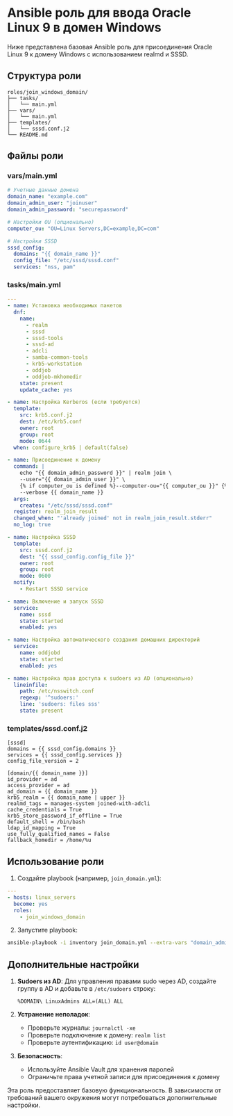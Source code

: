 # Ansible роль для ввода Oracle Linux 9 в домен Windows

Ниже представлена базовая Ansible роль для присоединения Oracle Linux 9 к домену Windows с использованием realmd и SSSD.

## Структура роли

```
roles/join_windows_domain/
├── tasks/
│   └── main.yml
├── vars/
│   └── main.yml
├── templates/
│   └── sssd.conf.j2
└── README.md
```

## Файлы роли

### vars/main.yml

```yaml
# Учетные данные домена
domain_name: "example.com"
domain_admin_user: "joinuser"
domain_admin_password: "securepassword"

# Настройки OU (опционально)
computer_ou: "OU=Linux Servers,DC=example,DC=com"

# Настройки SSSD
sssd_config:
  domains: "{{ domain_name }}"
  config_file: "/etc/sssd/sssd.conf"
  services: "nss, pam"
```

### tasks/main.yml

```yaml
---
- name: Установка необходимых пакетов
  dnf:
    name:
      - realm
      - sssd
      - sssd-tools
      - sssd-ad
      - adcli
      - samba-common-tools
      - krb5-workstation
      - oddjob
      - oddjob-mkhomedir
    state: present
    update_cache: yes

- name: Настройка Kerberos (если требуется)
  template:
    src: krb5.conf.j2
    dest: /etc/krb5.conf
    owner: root
    group: root
    mode: 0644
  when: configure_krb5 | default(false)

- name: Присоединение к домену
  command: |
    echo "{{ domain_admin_password }}" | realm join \
    --user="{{ domain_admin_user }}" \
    {% if computer_ou is defined %}--computer-ou="{{ computer_ou }}" {% endif %}
    --verbose {{ domain_name }}
  args:
    creates: "/etc/sssd/sssd.conf"
  register: realm_join_result
  changed_when: "'already joined' not in realm_join_result.stderr"
  no_log: true

- name: Настройка SSSD
  template:
    src: sssd.conf.j2
    dest: "{{ sssd_config.config_file }}"
    owner: root
    group: root
    mode: 0600
  notify:
    - Restart SSSD service

- name: Включение и запуск SSSD
  service:
    name: sssd
    state: started
    enabled: yes

- name: Настройка автоматического создания домашних директорий
  service:
    name: oddjobd
    state: started
    enabled: yes

- name: Настройка прав доступа к sudoers из AD (опционально)
  lineinfile:
    path: /etc/nsswitch.conf
    regexp: '^sudoers:'
    line: 'sudoers: files sss'
    state: present
```

### templates/sssd.conf.j2

```jinja2
[sssd]
domains = {{ sssd_config.domains }}
services = {{ sssd_config.services }}
config_file_version = 2

[domain/{{ domain_name }}]
id_provider = ad
access_provider = ad
ad_domain = {{ domain_name }}
krb5_realm = {{ domain_name | upper }}
realmd_tags = manages-system joined-with-adcli
cache_credentials = True
krb5_store_password_if_offline = True
default_shell = /bin/bash
ldap_id_mapping = True
use_fully_qualified_names = False
fallback_homedir = /home/%u
```

## Использование роли

1. Создайте playbook (например, `join_domain.yml`):

```yaml
---
- hosts: linux_servers
  become: yes
  roles:
    - join_windows_domain
```

2. Запустите playbook:

```bash
ansible-playbook -i inventory join_domain.yml --extra-vars "domain_admin_password=secretpass"
```

## Дополнительные настройки

1. **Sudoers из AD**: Для управления правами sudo через AD, создайте группу в AD и добавьте в `/etc/sudoers` строку:
   ```
   %DOMAIN\ LinuxAdmins ALL=(ALL) ALL
   ```

2. **Устранение неполадок**:
   - Проверьте журналы: `journalctl -xe`
   - Проверьте подключение к домену: `realm list`
   - Проверьте аутентификацию: `id user@domain`

3. **Безопасность**:
   - Используйте Ansible Vault для хранения паролей
   - Ограничьте права учетной записи для присоединения к домену

Эта роль предоставляет базовую функциональность. В зависимости от требований вашего окружения могут потребоваться дополнительные настройки.